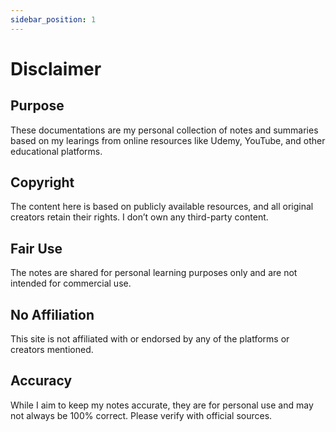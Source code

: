 ```yaml
---
sidebar_position: 1
---
```


# Disclaimer

## Purpose
These documentations are my personal collection of notes and summaries based on my learings from online resources like Udemy, YouTube, and other educational platforms.

## Copyright
The content here is based on publicly available resources, and all original creators retain their rights. I don’t own any third-party content.

## Fair Use
The notes are shared for personal learning purposes only and are not intended for commercial use.

## No Affiliation
This site is not affiliated with or endorsed by any of the platforms or creators mentioned.

## Accuracy
While I aim to keep my notes accurate, they are for personal use and may not always be 100% correct. Please verify with official sources.
